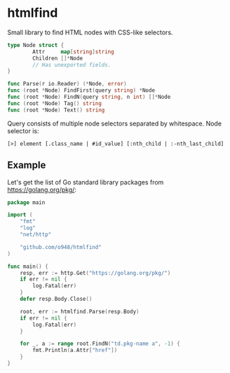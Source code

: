 # htmlfind
Small library to find HTML nodes with CSS-like selectors.

```go
type Node struct {
        Attr     map[string]string
        Children []*Node
        // Has unexported fields.
}

func Parse(r io.Reader) (*Node, error)
func (root *Node) FindFirst(query string) *Node
func (root *Node) FindN(query string, n int) []*Node
func (root *Node) Tag() string
func (root *Node) Text() string
```

Query consists of multiple node selectors separated by whitespace. Node selector is:
```
[>] element [.class_name | #id_value] [:nth_child | :-nth_last_child]
```

## Example
Let's get the list of Go standard library packages from https://golang.org/pkg/:
```go
package main

import (
	"fmt"
	"log"
	"net/http"

	"github.com/o948/htmlfind"
)

func main() {
	resp, err := http.Get("https://golang.org/pkg/")
	if err != nil {
		log.Fatal(err)
	}
	defer resp.Body.Close()

	root, err := htmlfind.Parse(resp.Body)
	if err != nil {
		log.Fatal(err)
	}

	for _, a := range root.FindN("td.pkg-name a", -1) {
		fmt.Println(a.Attr["href"])
	}
}
```
